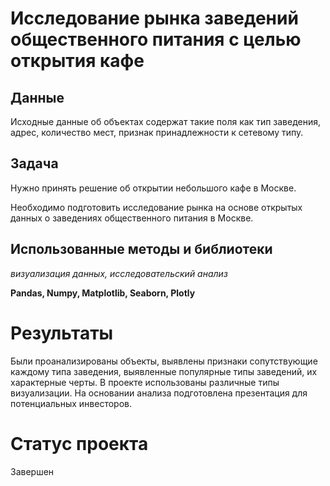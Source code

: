 # Исследование рынка заведений общественного питания с целью открытия кафе
## Данные
Исходные данные об объектах содержат такие поля как тип заведения, адрес, количество мест, признак принадлежности к сетевому типу.

## Задача
Нужно принять решение об открытии небольшого кафе в Москве.

Необходимо подготовить исследование рынка на основе открытых данных о заведениях общественного питания в Москве.

## Использованные методы и библиотеки
*визуализация данных, исследовательский анализ*

**Pandas, Numpy, Matplotlib, Seaborn, Plotly**

# Результаты
Были проанализированы объекты, выявлены признаки сопутствующие каждому типа заведения, выявленные популярные типы заведений, их характерные черты. В проекте использованы различные типы визуализации. На основании анализа подготовлена презентация для потенциальных инвесторов.

# Статус проекта
Завершен
